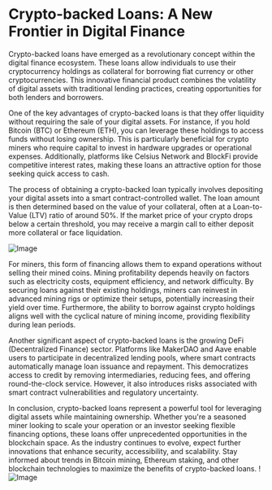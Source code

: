 # Crypto-backed Loans: A New Frontier in Digital Finance

Crypto-backed loans have emerged as a revolutionary concept within the digital finance ecosystem. These loans allow individuals to use their cryptocurrency holdings as collateral for borrowing fiat currency or other cryptocurrencies. This innovative financial product combines the volatility of digital assets with traditional lending practices, creating opportunities for both lenders and borrowers.

One of the key advantages of crypto-backed loans is that they offer liquidity without requiring the sale of your digital assets. For instance, if you hold Bitcoin (BTC) or Ethereum (ETH), you can leverage these holdings to access funds without losing ownership. This is particularly beneficial for crypto miners who require capital to invest in hardware upgrades or operational expenses. Additionally, platforms like Celsius Network and BlockFi provide competitive interest rates, making these loans an attractive option for those seeking quick access to cash.

The process of obtaining a crypto-backed loan typically involves depositing your digital assets into a smart contract-controlled wallet. The loan amount is then determined based on the value of your collateral, often at a Loan-to-Value (LTV) ratio of around 50%. If the market price of your crypto drops below a certain threshold, you may receive a margin call to either deposit more collateral or face liquidation. 

![Image](https://github.com/user-attachments/assets/3be06921-4469-491d-bd37-5f14c53422b7)

For miners, this form of financing allows them to expand operations without selling their mined coins. Mining profitability depends heavily on factors such as electricity costs, equipment efficiency, and network difficulty. By securing loans against their existing holdings, miners can reinvest in advanced mining rigs or optimize their setups, potentially increasing their yield over time. Furthermore, the ability to borrow against crypto holdings aligns well with the cyclical nature of mining income, providing flexibility during lean periods.

Another significant aspect of crypto-backed loans is the growing DeFi (Decentralized Finance) sector. Platforms like MakerDAO and Aave enable users to participate in decentralized lending pools, where smart contracts automatically manage loan issuance and repayment. This democratizes access to credit by removing intermediaries, reducing fees, and offering round-the-clock service. However, it also introduces risks associated with smart contract vulnerabilities and regulatory uncertainty.

In conclusion, crypto-backed loans represent a powerful tool for leveraging digital assets while maintaining ownership. Whether you're a seasoned miner looking to scale your operation or an investor seeking flexible financing options, these loans offer unprecedented opportunities in the blockchain space. As the industry continues to evolve, expect further innovations that enhance security, accessibility, and scalability. Stay informed about trends in Bitcoin mining, Ethereum staking, and other blockchain technologies to maximize the benefits of crypto-backed loans. !![Image](https://github.com/user-attachments/assets/3be06921-4469-491d-bd37-5f14c53422b7)